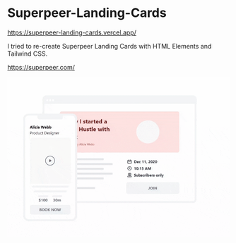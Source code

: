 # Superpeer-Landing-Cards

https://superpeer-landing-cards.vercel.app/

I tried to re-create Superpeer Landing Cards with HTML Elements and Tailwind CSS.

https://superpeer.com/

<div align="center">
<img src="./screenshots/demo.gif">
</div>
